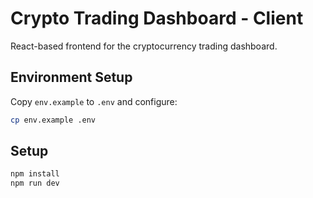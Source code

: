 # Crypto Trading Dashboard - Client

React-based frontend for the cryptocurrency trading dashboard.

## Environment Setup

Copy `env.example` to `.env` and configure:

```bash
cp env.example .env
```

## Setup

```bash
npm install
npm run dev
```
